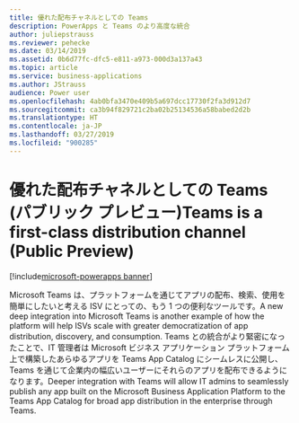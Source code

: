 ```yaml
---
title: 優れた配布チャネルとしての Teams
description: PowerApps と Teams のより高度な統合
author: juliepstrauss
ms.reviewer: pehecke
ms.date: 03/14/2019
ms.assetid: 0b6d77fc-dfc5-e811-a973-000d3a137a43
ms.topic: article
ms.service: business-applications
ms.author: JStrauss
audience: Power user
ms.openlocfilehash: 4ab0bfa3470e409b5a697dcc17730f2fa3d912d7
ms.sourcegitcommit: ca3b94f829721c2ba02b25134536a58babed2d2b
ms.translationtype: HT
ms.contentlocale: ja-JP
ms.lasthandoff: 03/27/2019
ms.locfileid: "900285"
---
```

# <a name="teams-is-a-first-class-distribution-channel-public-preview"></a><span data-ttu-id="92183-103">優れた配布チャネルとしての Teams (パブリック プレビュー)</span><span class="sxs-lookup"><span data-stu-id="92183-103">Teams is a first-class distribution channel (Public Preview)</span></span>


[!include[microsoft-powerapps banner](../includes/microsoft-powerapps.md)]

<span data-ttu-id="92183-104">Microsoft Teams は、プラットフォームを通じてアプリの配布、検索、使用を簡単にしたいと考える ISV にとっての、もう 1 つの便利なツールです。</span><span class="sxs-lookup"><span data-stu-id="92183-104">A new deep integration into Microsoft Teams is another example of how the platform will help ISVs scale with greater democratization of app distribution, discovery, and consumption.</span></span> <span data-ttu-id="92183-105">Teams との統合がより緊密になったことで、IT 管理者は Microsoft ビジネス アプリケーション プラットフォーム上で構築したあらゆるアプリを Teams App Catalog にシームレスに公開し、Teams を通じて企業内の幅広いユーザーにそれらのアプリを配布できるようになります。</span><span class="sxs-lookup"><span data-stu-id="92183-105">Deeper integration with Teams will allow IT admins to seamlessly publish any app built on the Microsoft Business Application Platform to the Teams App Catalog for broad app distribution in the enterprise through Teams.</span></span>
